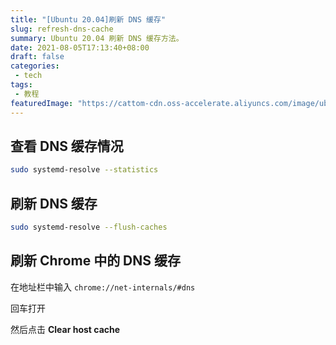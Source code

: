```yaml
---
title: "[Ubuntu 20.04]刷新 DNS 缓存"
slug: refresh-dns-cache
summary: Ubuntu 20.04 刷新 DNS 缓存方法。
date: 2021-08-05T17:13:40+08:00
draft: false
categories: 
 - tech
tags: 
 - 教程
featuredImage: "https://cattom-cdn.oss-accelerate.aliyuncs.com/image/ubuntu20.04.png"
---
```

## 查看 DNS 缓存情况

```bash
sudo systemd-resolve --statistics
```

## 刷新 DNS 缓存

```bash
sudo systemd-resolve --flush-caches
```

## 刷新 Chrome 中的 DNS 缓存

在地址栏中输入 `chrome://net-internals/#dns`

回车打开

然后点击 **Clear host cache**